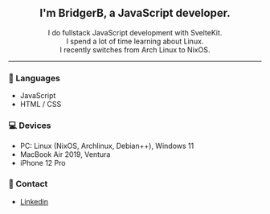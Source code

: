 <h2 align="center">I'm BridgerB, a JavaScript developer.</h2>
<p align="center">I do fullstack JavaScript development with SvelteKit.
<br>I spend a lot of time learning about Linux. 
<br>I recently switches from Arch Linux to NixOS.</p>

---

### 📘 Languages
- JavaScript
- HTML / CSS

### 💻 Devices
- PC: Linux (NixOS, Archlinux, Debian++), Windows 11
- MacBook Air  2019, Ventura
- iPhone 12 Pro

### 🔗 Contact
- [Linkedin](https://www.linkedin.com/in/bridgerb/)

